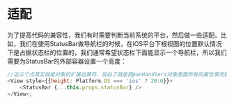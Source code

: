 # 适配

为了提高代码的兼容性，我们有时需要判断当前系统的平台，然后做一些适配。比如，我们在使用StatusBar做导航栏的时候，在iOS平台下根视图的位置默认情况下是占据状态栏的位置的，我们通常希望状态栏下面能显示一个导航栏，所以我们需要为StatusBar的外部容器设置一个高度：

```javascript
//这三个点其实就是对象的扩展运算符，说白了就是把panHandlers对象里面所有的属性填充到View中
<View style={{height: Platform.OS === 'ios' ? 20:0}}>
    <StatusBar {...this.props.statusBar} />
</View>;
```

